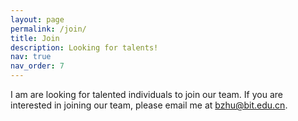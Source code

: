 ```yaml
---
layout: page
permalink: /join/
title: Join
description: Looking for talents!
nav: true
nav_order: 7
---
```


I am are looking for talented individuals to join our team. If you are interested in joining our team, please email me at [bzhu@bit.edu.cn](mailto:bzhu@bit.edu.cn).

